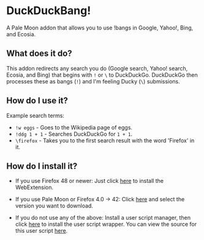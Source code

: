 # DuckDuckBang!

A Pale Moon addon that allows you to use !bangs in Google, Yahoo!, Bing, and Ecosia.

## What does it do?

This addon redirects any search you do (Google search, Yahoo! search, Ecosia,
and Bing) that begins with `!` or `\` to DuckDuckGo. DuckDuckGo then processes
these as bangs (`!`) and I'm feeling Ducky (`\`) submissions.

## How do I use it?
Example search terms:
- `!w eggs` - Goes to the Wikipedia page of eggs.
- `!ddg 1 + 1` - Searches DuckDuckGo for `1 + 1`.
- `\firefox` - Takes you to the first search result with the word 'Firefox' in
it.

## How do I install it?
- If you use Firefox 48 or newer:
Just click [here](https://addons.mozilla.org/firefox/downloads/latest/duckduckbang1/addon-855726-latest.xpi) to install the WebExtension.

 - If you use Pale Moon or Firefox 4.0 → 42:
 Click [here](https://github.com/luk3yx/duckduckbang-palemoon/releases) and
 select the version you want to download.

 - If you do not use any of the above:
 Install a user script manager, then click [here](https://gist.github.com/luk3yx/a8a3fa2d5a02ca9d55cfa3210d7a9ae1/raw/duckduckbang.user.js) to install the user script wrapper. You can view the source for this user script [here](https://gist.github.com/luk3yx/a8a3fa2d5a02ca9d55cfa3210d7a9ae1).
